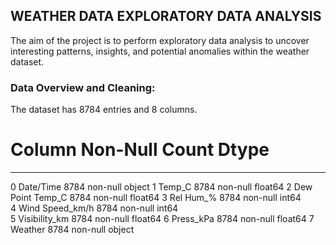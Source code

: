 ## WEATHER DATA EXPLORATORY DATA ANALYSIS
The aim of the project is to perform exploratory data analysis to uncover interesting patterns, insights, and potential anomalies within the weather dataset.
### Data Overview and Cleaning:
The dataset has  8784 entries and 8 columns.
 #   Column            Non-Null Count  Dtype  
---  ------            --------------  -----  
 0   Date/Time         8784 non-null   object 
 1   Temp_C            8784 non-null   float64
 2   Dew Point Temp_C  8784 non-null   float64
 3   Rel Hum_%         8784 non-null   int64  
 4   Wind Speed_km/h   8784 non-null   int64  
 5   Visibility_km     8784 non-null   float64
 6   Press_kPa         8784 non-null   float64
 7   Weather           8784 non-null   object
